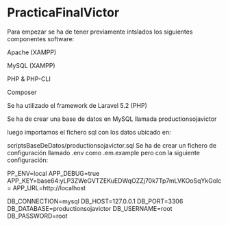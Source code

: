# PracticaFinalVictor
Para empezar se ha de tener previamente intslados los siguientes componentes software:

Apache (XAMPP)

MySQL (XAMPP)

PHP & PHP-CLI

Composer

Se ha utilizado el framework de Laravel 5.2 (PHP)

Se ha de crear una base de datos en MySQL llamada productionsojavictor

luego importamos el fichero sql con los datos ubicado en:

scriptsBaseDeDatos/productionsojavictor.sql
Se ha de crear un fichero de configuración llamado .env como .em.example pero con la siguiente configuración:

PP_ENV=local APP_DEBUG=true APP_KEY=base64:yLP3ZWeGVTZEKuEDWqOZZj70k7Tp7mLVKOoSqYkGolc= APP_URL=http://localhost

DB_CONNECTION=mysql DB_HOST=127.0.0.1 DB_PORT=3306 DB_DATABASE=productionsojavictor DB_USERNAME=root DB_PASSWORD=root
